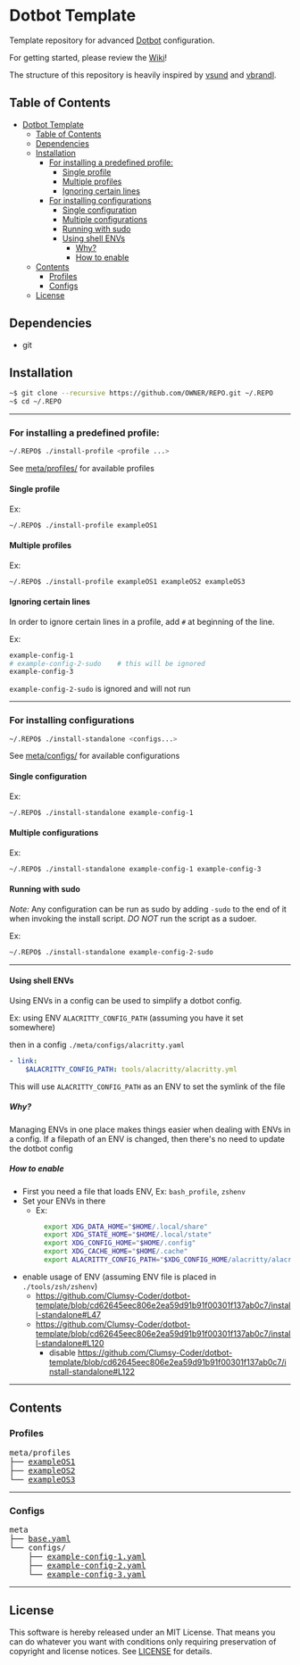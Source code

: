 # Dotbot Template

Template repository for advanced [Dotbot](https://github.com/anishathalye/dotbot) configuration.

For getting started, please review the [Wiki](https://github.com/ecarlson94/dotbot-template/wiki)!

The structure of this repository is heavily inspired by [vsund](https://github.com/vsund/dotfiles) and [vbrandl](https://github.com/vbrandl/dotfiles).

## Table of Contents
<!-- TOC GFM -->

- [Dotbot Template](#dotbot-template)
  - [Table of Contents](#table-of-contents)
  - [Dependencies](#dependencies)
  - [Installation](#installation)
    - [For installing a predefined profile:](#for-installing-a-predefined-profile)
      - [Single profile](#single-profile)
      - [Multiple profiles](#multiple-profiles)
      - [Ignoring certain lines](#ignoring-certain-lines)
    - [For installing configurations](#for-installing-configurations)
      - [Single configuration](#single-configuration)
      - [Multiple configurations](#multiple-configurations)
      - [Running with sudo](#running-with-sudo)
      - [Using shell ENVs](#using-shell-envs)
        - [Why?](#why)
        - [How to enable](#how-to-enable)
  - [Contents](#contents)
    - [Profiles](#profiles)
    - [Configs](#configs)
  - [License](#license)

<!-- /TOC -->

## Dependencies

- git

## Installation

```bash
~$ git clone --recursive https://github.com/OWNER/REPO.git ~/.REPO
~$ cd ~/.REPO
```

---

### For installing a predefined profile:

```bash
~/.REPO$ ./install-profile <profile ...>
```

See [meta/profiles/](./meta/profiles) for available profiles

#### Single profile

Ex:

```bash
~/.REPO$ ./install-profile exampleOS1
```

#### Multiple profiles

Ex:

```bash
~/.REPO$ ./install-profile exampleOS1 exampleOS2 exampleOS3
```

#### Ignoring certain lines

In order to ignore certain lines in a profile, add `#` at beginning of the line.

Ex:

```bash
example-config-1
# example-config-2-sudo    # this will be ignored
example-config-3
```

`example-config-2-sudo` is ignored and will not run

---

### For installing configurations

```bash
~/.REPO$ ./install-standalone <configs...>
```

See [meta/configs/](./meta/configs) for available configurations

#### Single configuration

Ex:

```bash
~/.REPO$ ./install-standalone example-config-1
```

#### Multiple configurations

Ex:

```bash
~/.REPO$ ./install-standalone example-config-1 example-config-3
```

#### Running with sudo

_*Note:*_ Any configuration can be run as sudo by adding `-sudo` to the end of it when invoking the install script.
*DO NOT* run the script as a sudoer.

Ex:

```bash
~/.REPO$ ./install-standalone example-config-2-sudo
```

---

#### Using shell ENVs

Using ENVs in a config can be used to simplify a dotbot config.

Ex:
using ENV `ALACRITTY_CONFIG_PATH` (assuming you have it set somewhere)

then in a config
`./meta/configs/alacritty.yaml`

```yaml
- link:
    $ALACRITTY_CONFIG_PATH: tools/alacritty/alacritty.yml
```

This will use `ALACRITTY_CONFIG_PATH` as an ENV to set the symlink of the file

##### Why?

Managing ENVs in one place makes things easier when dealing with ENVs in a config.
If a filepath of an ENV is changed, then there's no need to update the dotbot config

##### How to enable

- First you need a file that loads ENV, Ex: `bash_profile`, `zshenv`
- Set your ENVs in there
  - Ex:
    ```bash 
      export XDG_DATA_HOME="$HOME/.local/share"    
      export XDG_STATE_HOME="$HOME/.local/state"   
      export XDG_CONFIG_HOME="$HOME/.config"       
      export XDG_CACHE_HOME="$HOME/.cache"         
      export ALACRITTY_CONFIG_PATH="$XDG_CONFIG_HOME/alacritty/alacritty.yml"
    ```
- enable usage of ENV (assuming ENV file is placed in `./tools/zsh/zshenv`)
  - https://github.com/Clumsy-Coder/dotbot-template/blob/cd62645eec806e2ea59d91b91f00301f137ab0c7/install-standalone#L47
  - https://github.com/Clumsy-Coder/dotbot-template/blob/cd62645eec806e2ea59d91b91f00301f137ab0c7/install-standalone#L120
    - disable https://github.com/Clumsy-Coder/dotbot-template/blob/cd62645eec806e2ea59d91b91f00301f137ab0c7/install-standalone#L122

---

## Contents

### Profiles

<pre>
meta/profiles
├── <a href="./meta/profiles/exampleOS1" title="exampleOS1">exampleOS1</a>
├── <a href="./meta/profiles/exampleOS2" title="exampleOS2">exampleOS2</a>
└── <a href="./meta/profiles/exampleOS3" title="exampleOS3">exampleOS3</a>
</pre>

---

### Configs
<pre>
meta
├── <a href="./meta/base.yaml" title="base.yaml">base.yaml</a>
└── configs/
    ├── <a href="./meta/configs/example-config-1.yaml" title="example-config-1.yaml">example-config-1.yaml</a>
    ├── <a href="./meta/configs/example-config-2.yaml" title="example-config-2.yaml">example-config-2.yaml</a>
    └── <a href="./meta/configs/example-config-3.yaml" title="example-config-3.yaml">example-config-3.yaml</a>
</pre>

---

## License
This software is hereby released under an MIT License. That means you can do whatever you want with conditions only requiring preservation of copyright and license notices.
See [LICENSE](./LICENSE) for details.
